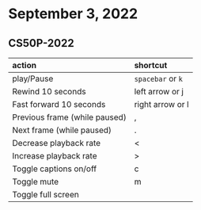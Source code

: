 # September 3, 2022

## CS50P-2022

| action     | shortcut          |
|:-----------|:------------------|
| play/Pause | `spacebar` or `k` |
| Rewind 10 seconds|	left arrow or j|
| Fast forward 10 seconds|	right arrow or l |
| Previous frame (while paused)|	,|
| Next frame (while paused)|	.|
| Decrease playback rate|	<|
| Increase playback rate|	>|
| Toggle captions on/off|	c|
| Toggle mute|	m
| Toggle full screen       |               |
